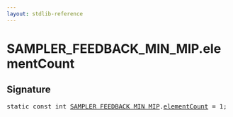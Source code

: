 ```yaml
---
layout: stdlib-reference
---
```


# SAMPLER_FEEDBACK_MIN_MIP.elementCount

## Signature
<pre>
<span class='code_keyword'>static</span> <span class='code_keyword'>const</span> <span class="code_keyword">int</span> <a href="/stdlib-reference/types/sampler_feedback_min_mip-012345689abcdefhijlmn/index" class="code_type">SAMPLER_FEEDBACK_MIN_MIP</a>.<a href="/stdlib-reference/types/sampler_feedback_min_mip-012345689abcdefhijlmn/elementcount-7" class="code_var">elementCount</a> = 1;
</pre>

